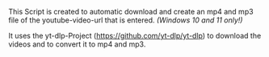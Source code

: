 This Script is created to automatic download and create an mp4 and mp3 file of the youtube-video-url that is entered. *(Windows 10 and 11 only!)*

It uses the yt-dlp-Project (https://github.com/yt-dlp/yt-dlp) to download the videos and to convert it to mp4 and mp3.
